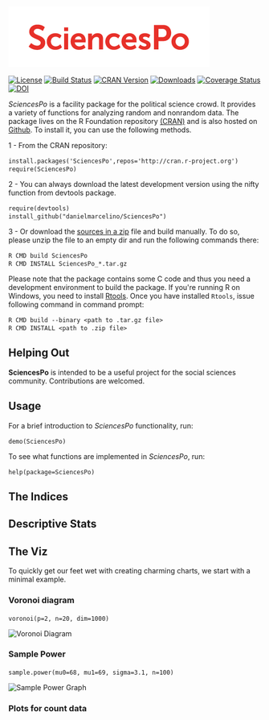 <img src="/inst/doc/SciencesPo_logo.png" alt="SciencesPo" />

[![License](http://img.shields.io/badge/license-GPL%20%28%3E=%202%29-brightgreen.svg?style=flat)](http://www.gnu.org/licenses/gpl-2.0.html)
[![Build Status](https://travis-ci.org/danielmarcelino/SciencesPo.svg)](https://travis-ci.org/danielmarcelino/SciencesPo)
[![CRAN Version](http://www.r-pkg.org/badges/version/SciencesPo)](http://cran.r-project.org/package=SciencesPo)
[![Downloads](http://cranlogs.r-pkg.org/badges/SciencesPo)](http://cran.rstudio.com/package=SciencesPo)
[![Coverage Status](https://coveralls.io/repos/danielmarcelino/SciencesPo/badge.svg?branch=master&service=github)](https://coveralls.io/github/danielmarcelino/SciencesPo?branch=master)
 [![DOI](https://zenodo.org/badge/doi/10.5281/zenodo.11474.svg)](http://dx.doi.org/10.5281/zenodo.11474)

_SciencesPo_ is a facility package for the political science crowd. It provides a variety of functions for analyzing random and nonrandom data. The package lives on the R Foundation repository [(CRAN)](http://cran.r-project.org/package=SciencesPo/) and is also hosted on [Github](http://github.com/danielmarcelino/SciencesPo). To install it, you can use the following methods.

1 - From the CRAN repository:

  ```
  install.packages('SciencesPo',repos='http://cran.r-project.org')
  require(SciencesPo)
  ```

2 -  You can always download the latest development version using the nifty function from devtools package.


  ```
  require(devtools)
  install_github("danielmarcelino/SciencesPo")
  ```
  
3 - Or download the [sources in a zip](https://github.com/danielmarcelino/SciencesPo/zipball/master) file and build manually. To do so, please unzip the file to an empty dir and run the following commands there:


```
R CMD build SciencesPo
R CMD INSTALL SciencesPo_*.tar.gz
```

Please note that the package contains some C code and thus you need a development environment to build the package. If you're running R on Windows, you need to install [Rtools](http://cran.stat.ucla.edu/bin/windows/Rtools/ ). Once you have installed `Rtools`, issue following command in command prompt:

```
R CMD build --binary <path to .tar.gz file>
R CMD INSTALL <path to .zip file>
```

## Helping Out
**SciencesPo** is intended to be a useful project for the social  sciences community. Contributions are welcomed.

## Usage

For a brief introduction to *SciencesPo* functionality, run:

```
demo(SciencesPo)
```


To see what functions are implemented in _SciencesPo_, run:

```
help(package=SciencesPo)
```
## The Indices 

## Descriptive Stats

## The Viz
To quickly get our feet wet with creating charming charts, we start with a minimal example.


### Voronoi diagram

```voronoi(p=2, n=20, dim=1000)```

<img src="/inst/doc/voronoi.png" alt="Voronoi Diagram" />


### Sample Power 

```sample.power(mu0=68, mu1=69, sigma=3.1, n=100)```

<img src="/inst/doc/sample.power.png" alt="Sample Power Graph" />


### Plots for count data



